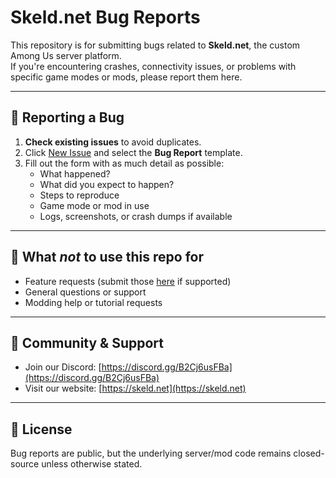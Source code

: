 # Skeld.net Bug Reports

This repository is for submitting bugs related to **Skeld.net**, the custom Among Us server platform.  
If you're encountering crashes, connectivity issues, or problems with specific game modes or mods, please report them here.

---

## 🐛 Reporting a Bug

1. **Check existing issues** to avoid duplicates.
2. Click [New Issue](https://github.com/YOUR-USERNAME/skeld-net-bugs/issues/new) and select the **Bug Report** template.
3. Fill out the form with as much detail as possible:
   - What happened?
   - What did you expect to happen?
   - Steps to reproduce
   - Game mode or mod in use
   - Logs, screenshots, or crash dumps if available

---

## 🚫 What *not* to use this repo for

- Feature requests (submit those [here](https://github.com/YOUR-USERNAME/skeld-net-requests) if supported)
- General questions or support
- Modding help or tutorial requests

---

## 💬 Community & Support

- Join our Discord: [https://discord.gg/B2Cj6usFBa](https://discord.gg/B2Cj6usFBa)
- Visit our website: [https://skeld.net](https://skeld.net)

---

## 📜 License

Bug reports are public, but the underlying server/mod code remains closed-source unless otherwise stated.

